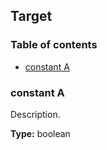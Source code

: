 ## Target

### Table of contents

- [constant A](#constant-a)

### constant A

Description.

**Type:** boolean
